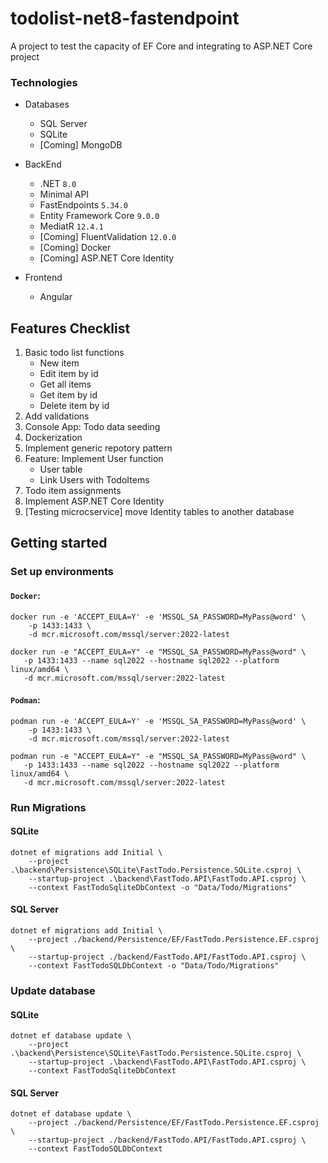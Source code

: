 # todolist-net8-fastendpoint
A project to test the capacity of EF Core and integrating to ASP.NET Core project

### Technologies
- Databases
    - SQL Server
    - SQLite
    - [Coming] MongoDB

- BackEnd
    - .NET `8.0`
    - Minimal API
    - FastEndpoints `5.34.0`
    - Entity Framework Core `9.0.0`
    - MediatR `12.4.1`
    - [Coming] FluentValidation `12.0.0`
    - [Coming] Docker
    - [Coming] ASP.NET Core Identity
- Frontend
    - Angular

## Features Checklist
1. Basic todo list functions 
    - New item
    - Edit item by id
    - Get all items
    - Get item by id
    - Delete item by id
2. Add validations
3. Console App: Todo data seeding
3. Dockerization
4. Implement generic repotory pattern
5. Feature: Implement User function
    - User table
    - Link Users with TodoItems
6. Todo item assignments
7. Implement ASP.NET Core Identity
8. [Testing microcservice] move Identity tables to another database

## Getting started
### Set up environments 
#### ```Docker```:
```
docker run -e 'ACCEPT_EULA=Y' -e 'MSSQL_SA_PASSWORD=MyPass@word' \
    -p 1433:1433 \
    -d mcr.microsoft.com/mssql/server:2022-latest

docker run -e "ACCEPT_EULA=Y" -e "MSSQL_SA_PASSWORD=MyPass@word" \
   -p 1433:1433 --name sql2022 --hostname sql2022 --platform linux/amd64 \
   -d mcr.microsoft.com/mssql/server:2022-latest
```

#### ```Podman```:
```
podman run -e 'ACCEPT_EULA=Y' -e 'MSSQL_SA_PASSWORD=MyPass@word' \
    -p 1433:1433 \
    -d mcr.microsoft.com/mssql/server:2022-latest

podman run -e "ACCEPT_EULA=Y" -e "MSSQL_SA_PASSWORD=MyPass@word" \
   -p 1433:1433 --name sql2022 --hostname sql2022 --platform linux/amd64 \
   -d mcr.microsoft.com/mssql/server:2022-latest
```

### Run Migrations
#### SQLite
```
dotnet ef migrations add Initial \
    --project .\backend\Persistence\SQLite\FastTodo.Persistence.SQLite.csproj \ 
    --startup-project .\backend\FastTodo.API\FastTodo.API.csproj \
    --context FastTodoSqliteDbContext -o "Data/Todo/Migrations" 
```

#### SQL Server
```
dotnet ef migrations add Initial \
    --project ./backend/Persistence/EF/FastTodo.Persistence.EF.csproj \ 
    --startup-project ./backend/FastTodo.API/FastTodo.API.csproj \
    --context FastTodoSQLDbContext -o "Data/Todo/Migrations" 
```

### Update database
#### SQLite
```
dotnet ef database update \
    --project .\backend\Persistence\SQLite\FastTodo.Persistence.SQLite.csproj \
    --startup-project .\backend\FastTodo.API\FastTodo.API.csproj \
    --context FastTodoSqliteDbContext 
```

#### SQL Server
```
dotnet ef database update \
    --project ./backend/Persistence/EF/FastTodo.Persistence.EF.csproj \
    --startup-project ./backend/FastTodo.API/FastTodo.API.csproj \
    --context FastTodoSQLDbContext
```
